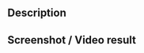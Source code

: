 ## Description

<!-- Please include a summary of the changes and the related issue. Please also include relevant motivation and context. List any dependencies that are required for this change. -->

## Screenshot / Video result
<!-- Please paste the screnshot or video to result of implementation -->
